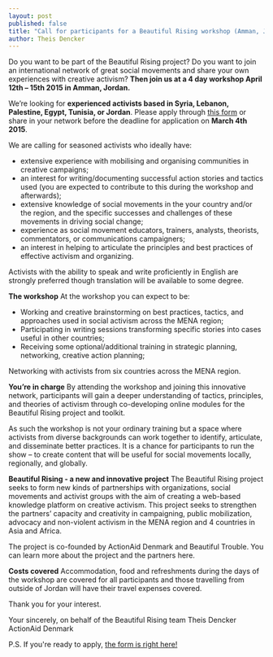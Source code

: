 ```yaml
---
layout: post
published: false
title: "Call for participants for a Beautiful Rising workshop (Amman, Jordan)"
author: Theis Dencker
---
```


Do you want to be part of the Beautiful Rising project? Do you want to join an international network of great social movements and share your own experiences with creative activism? **Then join us at a 4 day workshop April 12th – 15th 2015 in Amman, Jordan.**

We’re looking for **experienced activists based in Syria, Lebanon, Palestine, Egypt, Tunisia, or Jordan**. Please apply through [this form](https://docs.google.com/forms/d/17CEBssHungLATb6sVzjbV1bm1ZZbIV4dffHF_BiUyZM/viewform?c=0&w=1) or share in your network before the deadline for application on **March 4th 2015**.

We are calling for seasoned activists who ideally have:
- extensive experience with mobilising and organising communities in creative campaigns;
- an interest for writing/documenting successful action stories and tactics used (you are expected to contribute to this during the workshop and afterwards);
- extensive knowledge of social movements in the your country and/or the region, and the specific successes and challenges of these movements in driving social change;
- experience as social movement educators, trainers, analysts, theorists, commentators, or communications campaigners;
- an interest in helping to articulate the principles and best practices of effective activism and organizing.

Activists with the ability to speak and write proficiently in English are strongly preferred though translation will be available to some degree.

**The workshop**
At the workshop you can expect to be:
- Working and creative brainstorming on best practices, tactics, and approaches used in social activism across the MENA region;
- Participating in writing sessions transforming specific stories into cases useful in other countries;
- Receiving some optional/additional training in strategic planning, networking, creative action planning;

Networking with activists from six countries across the MENA region.

**You’re in charge**
By attending the workshop and joining this innovative network, participants will gain a deeper understanding of tactics, principles, and theories of activism through co-developing online modules for the Beautiful Rising project and toolkit.

As such the workshop is not your ordinary training but a space where activists from diverse backgrounds can work together to identify, articulate, and disseminate better practices. It is a chance for participants to run the show – to create content that will be useful for social movements locally, regionally, and globally.

**Beautiful Rising - a new and innovative project**
The Beautiful Rising project seeks to form new kinds of partnerships with organizations, social movements and activist groups with the aim of creating a web-based knowledge platform on creative activism. This project seeks to strengthen the partners’ capacity and creativity in campaigning, public mobilization, advocacy and non-violent activism in the MENA region and 4 countries in Asia and Africa.

The project is co-founded by ActionAid Denmark and Beautiful Trouble. You can learn more about the project and the partners here.

**Costs covered**
Accommodation, food and refreshments during the days of the workshop are covered for all participants and those travelling from outside of Jordan will have their travel expenses covered.

Thank you for your interest.

Your sincerely,
on behalf of the Beautiful Rising team
Theis Dencker
ActionAid Denmark

P.S. If you're ready to apply, [the form is right here!](https://docs.google.com/forms/d/17CEBssHungLATb6sVzjbV1bm1ZZbIV4dffHF_BiUyZM/viewform?c=0&w=1)

